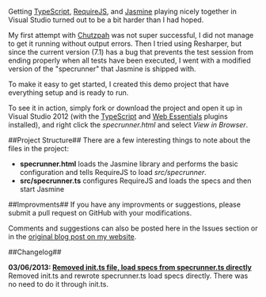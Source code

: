 ﻿Getting [TypeScript](http://www.typescriptlang.org/), [RequireJS](http://requirejs.org/), and [Jasmine](http://pivotal.github.com/jasmine/) playing nicely together in Visual Studio turned out to be a bit harder than I had hoped.

My first attempt with [Chutzpah](http://visualstudiogallery.msdn.microsoft.com/71a4e9bd-f660-448f-bd92-f5a65d39b7f0) was not super successful, I did not manage to get it running without output errors. Then I tried using Resharper, but since the current version (7.1) has a bug that prevents the test session from ending properly when all tests have been executed, I went with a modified version of the "specrunner" that Jasmine is shipped with.

To make it easy to get started, I created this demo project that have everything setup and is ready to run.

To see it in action, simply fork or download the project and open it up in Visual Studio 2012 (with the [TypeScript](http://www.microsoft.com/en-us/download/details.aspx?id=34790) and [Web Essentials](http://visualstudiogallery.msdn.microsoft.com/07d54d12-7133-4e15-becb-6f451ea3bea6) plugins installed), and right click the *specrunner.html* and select *View in Browser*.

##Project Structure##
There are a few interesting things to note about the files in the project:

- **specrunner.html** loads the Jasmine library and performs the basic configuration and tells RequireJS to load *src/specrunner*.
- **src/specrunner.ts** configures RequireJS and loads the specs and then start Jasmine

##Improvments##
If you have any improvments or suggestions, please submit a pull request on GitHub with your modifications.

Comments and suggestions can also be posted here in the Issues section or in the [original blog post on my website](http://egilhansen.com/node/40).

##Changelog##

**03/06/2013: [Removed init.ts file, load specs from specrunner.ts directly](https://github.com/egil/TypeScript-RequireJs-Jasmine/commit/52cdc7c78678b95fe624eb24b298047123f4a7ce)**
Removed init.ts and rewrote specrunner.ts load specs directly. There was no need to do it through init.ts.